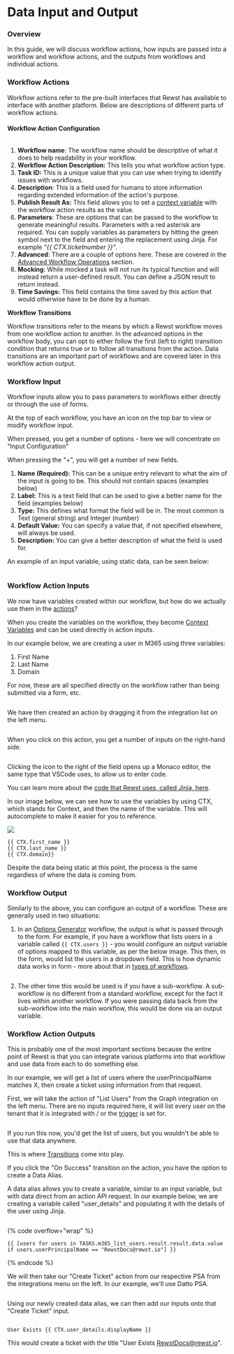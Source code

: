 # Data Input and Output

### Overview

In this guide, we will discuss workflow actions, how inputs are passed into a workflow and workflow actions, and the outputs from workflows and individual actions.

### Workflow Actions

Workflow actions refer to the pre-built interfaces that Rewst has available to interface with another platform. Below are descriptions of different parts of workflow actions.

#### Workflow Action Configuration

<figure><img src="../../.gitbook/assets/workflow_action (1).png" alt=""><figcaption></figcaption></figure>

1. **Workflow name**: The workflow name should be descriptive of what it does to help readability in your workflow.
2. **Workflow Action Description:** This tells you what workflow action type.
3. **Task ID:** This is a unique value that you can use when trying to identify issues with workflows.
4. **Description**: This is a field used for humans to store information regarding extended information of the action's purpose.
5. **Publish Result As:** This field allows you to set a [context variable](../../cluck-university/getting-started/rewst-terminology.md#context-variables) with the workflow action results as the value.
6. **Parameters**: These are options that can be passed to the workflow to generate meaningful results. Parameters with a red asterisk are required. You can supply variables as parameters by hitting the green symbol next to the field and entering the replacement using Jinja. For example _"\{{ CTX.ticketnumber \}}"_.
7. **Advanced**: There are a couple of options here. These are covered in the [Advanced Workflow Operations](configuring-your-workflow-tasks/advanced-workflow-operations.md) section.
8. **Mocking**: While mocked a task will not run its typical function and will instead return a user-defined result. You can define a JSON result to return instead.
9. **Time Savings:** This field contains the time saved by this action that would otherwise have to be done by a human.

**Workflow Transitions**

Workflow transitions refer to the means by which a Rewst workflow moves from one workflow action to another. In the advanced options in the workflow body, you can opt to either follow the first (left to right) transition condition that returns true or to follow all transitions from the action. Data transitions are an important part of workflows and are covered later in this workflow action output.

### Workflow Input

Workflow inputs allow you to pass parameters to workflows either directly or through the use of forms.

At the top of each workflow, you have an icon on the top bar to view or modify workflow input.

When pressed, you get a number of options - here we will concentrate on "Input Configuration"

When pressing the "+", you will get a number of new fields.

1. **Name (Required):** This can be a unique entry relevant to what the aim of the input is going to be. This should not contain spaces (examples below)
2. **Label:** This is a text field that can be used to give a better name for the field (examples below)
3. **Type:** This defines what format the field will be in. The most common is Text (general string) and Integer (number)
4. **Default Value:** You can specify a value that, if not specified elsewhere, will always be used.
5. **Description:** You can give a better description of what the field is used for.

An example of an input variable, using static data, can be seen below:

<div align="center">

<figure><img src="../../.gitbook/assets/input-configuration-example (1).png" alt=""><figcaption></figcaption></figure>

</div>

### Workflow Action Inputs

We now have variables created within our workflow, but how do we actually use them in the [actions](../../cluck-university/getting-started/rewst-terminology.md#actions)?

When you create the variables on the workflow, they become [Context Variables](../../cluck-university/getting-started/rewst-terminology.md#context-variables) and can be used directly in action inputs.

In our example below, we are creating a user in M365 using three variables:

1. First Name
2. Last Name
3. Domain

For now, these are all specified directly on the workflow rather than being submitted via a form, etc.

<figure><img src="../../.gitbook/assets/input-configuration-example (2).png" alt=""><figcaption></figcaption></figure>

We have then created an action by dragging it from the integration list on the left menu.

<figure><img src="../../.gitbook/assets/m365-create-user-example-action.png" alt=""><figcaption></figcaption></figure>

When you click on this action, you get a number of inputs on the right-hand side.

<figure><img src="../../.gitbook/assets/m365-create-user-example-inputs.png" alt=""><figcaption></figcaption></figure>

Clicking the icon to the right of the field opens up a Monaco editor, the same type that VSCode uses, to allow us to enter code.

You can learn more about the [code that Rewst uses, called Jinja, here](../jinja/intro-to-jinja.md).

In our image below, we can see how to use the variables by using CTX, which stands for Context, and then the name of the variable. This will autocomplete to make it easier for you to reference.

![](../../.gitbook/assets/workflow-action-outputs1.png)

```django
{{ CTX.first_name }}
{{ CTX.last_name }}
{{ CTX.domain}}
```

Despite the data being static at this point, the process is the same regardless of where the data is coming from.

### Workflow Output

Similarly to the above, you can configure an output of a workflow. These are generally used in two situations:

1. In an [Options Generator](workflow-generated-options.md) workflow, the output is what is passed through to the form. For example, if you have a workflow that lists users in a variable called `{{ CTX.users }}` - you would configure an output variable of options mapped to this variable, as per the below image. This then, in the form, would list the users in a dropdown field. This is how dynamic data works in form - more about that in [types of workflows](different-types-of-workflows.md).

<figure><img src="../../.gitbook/assets/output-configuration-example.png" alt=""><figcaption></figcaption></figure>

2. The other time this would be used is if you have a sub-workflow. A sub-workflow is no different from a standard workflow, except for the fact it lives within another workflow. If you were passing data back from the sub-workflow into the main workflow, this would be done via an output variable.

### Workflow Action Outputs

This is probably one of the most important sections because the entire point of Rewst is that you can integrate various platforms into that workflow and use data from each to do something else.

In our example, we will get a list of users where the userPrincipalName matches X, then create a ticket using information from that request.

First, we will take the action of "List Users" from the Graph integration on the left menu. There are no inputs required here, it will list every user on the tenant that it is integrated with / or the [trigger](../triggers/intro-to-triggers.md) is set for.

<figure><img src="../../.gitbook/assets/output-configuration-example (1).png" alt=""><figcaption></figcaption></figure>

If you run this now, you'd get the list of users, but you wouldn't be able to use that data anywhere.

This is where [Transitions](../../cluck-university/getting-started/rewst-terminology.md#transitions) come into play.

If you click the "On Success" transition on the action, you have the option to create a Data Alias.

A data alias allows you to create a variable, similar to an input variable, but with data direct from an action API request. In our example below, we are creating a variable called "user\_details" and populating it with the details of the user using Jinja.

<figure><img src="../../.gitbook/assets/data-aliases-example.png" alt=""><figcaption></figcaption></figure>

{% code overflow="wrap" %}
```django
{{ [users for users in TASKS.m365_list_users.result.result.data.value if users.userPrincipalName == "RewstDocs@rewst.io"] }}
```
{% endcode %}

We will then take our "Create Ticket" action from our respective PSA from the integrations menu on the left. In our example, we'll use Datto PSA.

<figure><img src="../../.gitbook/assets/transitions-example.png" alt=""><figcaption></figcaption></figure>

Using our newly created data alias, we can then add our inputs onto that "Create Ticket" input.

<figure><img src="../../.gitbook/assets/data-alias-ticket-title-example.png" alt=""><figcaption></figcaption></figure>

```django
User Exists {{ CTX.user_details.displayName }}
```

This would create a ticket with the title "User Exists RewstDocs@rewst.io".
